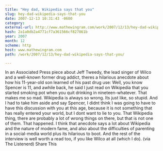 ```yaml
---
title: "Hey dad, Wikipedia says that you"
slug: hey-dad-wikipedia-says-that-you
date: 2007-12-13 10:31:43 -0600
category: 
external-url: http://www.mathewingram.com/work/2007/12/13/hey-dad-wikipedia-says-that-you/
hash: 2a1a0db2a4771cf7a361566cf827861b
year: 2007
month: 12
scheme: http
host: www.mathewingram.com
path: /work/2007/12/13/hey-dad-wikipedia-says-that-you/

---
```


In an Associated Press piece about Jeff Tweedy, the lead singer of Wilco and a well-known former drug addict, theres a hilarious anecdote about how his 11-year-old son learned of his past drug use:  Well, you know Spencer is 11, and awhile back, he said I just read on Wikipedia that you started smoking pot when you quit drinking in nineteen-whatever. That makes me so mad. Wikipedia is always so wrong. Its just like, so stupid.   And I had to take him aside and say Spencer, I didnt think I was going to have to have this discussion with you at this age, because it is not something that has really entered your world, but I dont want to lie to you.   That Wikipedia thing, there are probably a lot of wrong things on there, but that is not one of them. That happened.  I think that anecdote says a lot about Wikipedia and the nature of modern fame, and also about the difficulties of parenting in a social-media world  plus its hilarious to boot. And the rest of the interview is well worth a read too, if you like Wilco at all (which I do).   (via The Listenerd)  Share This
